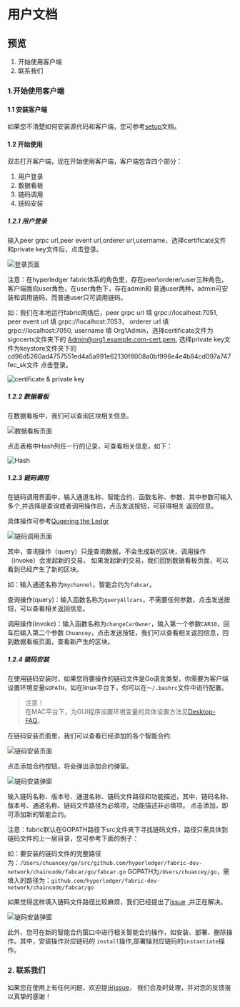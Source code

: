 # 用户文档

## 预览

1. 开始使用客户端
2. 联系我们

### 1.开始使用客户端

#### 1.1 安装客户端

如果您不清楚如何安装源代码和客户端，您可参考[setup](setup-Ch.md)文档。

#### 1.2 开始使用

双击打开客户端，现在开始使用客户端，客户端包含四个部分：

1. 用户登录
2. 数据看板
3. 链码调用
4. 链码安装

##### 1.2.1 用户登录
输入peer grpc url,peer event url,orderer url,username，选择certificate文件和private key文件后，点击登录。

![登录页面](../img/img-Ch/signin.png)

注意：在hyperledger fabric体系的角色里，存在peer\orderer\user三种角色，客户端面向user角色，在user角色下，存在admin和
普通user两种，admin可安装和调用链码，而普通user只可调用链码。

如：我们在本地运行fabric网络后，peer grpc url 填 grpc://localhost:7051, peer event url 填 grpc://localhost:7053，
orderer url 填 grpc://localhost:7050, username 填 Org1Admin，选择certificate文件为signcerts文件夹下的
Admin@org1.example.com-cert.pem, 选择private key文件为keystore文件夹下的cd96d5260ad4757551ed4a5a991e62130f8008a0bf996e4e4b84cd097a747fec_sk文件
点击登录。

![certificate & private key](../img/img-Ch/cerpri.png)

##### 1.2.2 数据看板
在数据看板中，我们可以查询区块相关信息。

![数据看板页面](../img/img-Ch/datacontent.png)

点击表格中Hash列任一行的记录，可查看相关信息，如下：

![Hash](../img/img-Ch/hash.png)

##### 1.2.3 链码调用
在链码调用界面中，输入通道名称、智能合约、函数名称、参数、其中参数可输入多个,并选择是查询或者调用操作后，点击发送按钮，可获得相关
返回信息。

具体操作可参考[Quqering the Ledgr](https://hyperledger-fabric.readthedocs.io/en/release-1.3/write_first_app.html#querying-the-ledger)

![链码调用页面](../img/img-Ch/ccquery.png)

其中，查询操作（query）只是查询数据，不会生成新的区块，调用操作（invoke）会发起新的交易，
如果发起新的交易，我们回到数据看板页面，可以看到已经产生了新的区块。

如：输入通道名称为`mychannel`，智能合约为`fabcar`。

查询操作(query)：输入函数名称为`queryAllcars`，不需要任何参数，点击发送按钮，可以查看相关返回信息。

调用操作(invoke)：输入函数名称为`changeCarOwner`，输入第一个参数`CAR10`，回车后输入第二个参数
`Chuancey`，点击发送按钮，我们可以查看相关返回信息，回到数据看板页面，查看新产生的区块。


##### 1.2.4 链码安装

在使用链码安装时，如果您将要操作的链码文件是Go语言类型，你需要为客户端设置环境变量`GOPATH`，如在linux平台下，你可以在`〜/.bashrc`文件中进行配置。

> 注意！<br/>
> 在MAC平台下，为GUI程序设置环境变量的具体设置方法见[Desktop-FAQ](Desktop-FAQ-Ch.md)。

在链码安装页面里，我们可以查看已经添加的各个智能合约.

![链码安装页面](../img/img-Ch/ccinstall.png)

点击添加合约按钮，将会弹出添加合约弹窗。

![链码安装弹窗](../img/img-Ch/ccinstallwindow.png)

输入链码名称、版本号、通道名称、链码文件路径和功能描述，其中，链码名称、版本号、通道名称、链码文件路径为必填项，功能描述非必填项。
点击添加，即可添加新的智能合约。

注意：fabric默认在GOPATH路径下src文件夹下寻找链码文件，路径只需具体到链码文件的上一层目录，您可参考下面的例子：

如：要安装的链码文件的完整路径为：`/Users/chuancey/go/src/github.com/hyperledger/fabric-dev-network/chaincode/fabcar/go/fabcar.go`
GOPATH为`/Users/chuancey/go`，需填入的路径为：`github.com/hyperledger/fabric-dev-network/chaincode/fabcar/go`

如果觉得这样填入链码文件路径比较麻烦，我们已经提出了[issue](https://github.com/blockchain-desktop/hyperledger-fabric-desktop/issues/16)
,并正在解决。

![链码安装弹窗](../img/img-Ch/ccoperate.png)

此外，您可在新的智能合约窗口中进行相关智能合约操作，如安装、部署、删除操作。其中，安装操作对应链码的
`install`操作,部署操对应链码的`instantiate`操作。

### 2. 联系我们

如果您在使用上有任何问题，欢迎提出[issue](https://github.com/blockchain-desktop/hyperledger-fabric-desktop/issues)，
我们会及时处理，并对您的反馈报以真挚的感谢！
